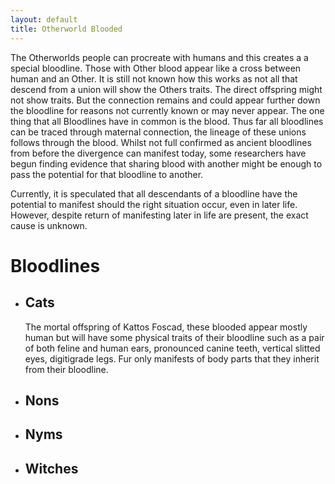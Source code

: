 ```yaml
---
layout: default
title: Otherworld Blooded
---
```


The Otherworlds people can procreate with humans and this creates a a special bloodline. Those with Other blood appear like a cross between human and an Other. It is still not known how this works as not all that descend from a union will show the Others traits. The direct offspring might not show traits. But the connection remains and could appear further down the bloodline for reasons not currently known or may never appear.
The one thing that all Bloodlines have in common is the blood. Thus far all bloodlines can be traced through maternal connection, the lineage of these unions follows through the blood. Whilst not full confirmed as ancient bloodlines from before the divergence can manifest today, some researchers have begun finding evidence that sharing blood with another might be enough to pass the potential for that bloodline to another.

Currently, it is speculated that all descendants of a bloodline have the potential to manifest should the right situation occur, even in later life. However, despite return of manifesting later in life are present, the exact cause is unknown.

# Bloodlines
- ## Cats
  The mortal offspring of Kattos Foscad, these blooded appear mostly human but will have some physical traits of their bloodline such as a pair of both feline and human ears, pronounced canine
  teeth, vertical slitted eyes, digitigrade legs. Fur only manifests of body parts that they inherit from their bloodline.
- ## Nons
- ## Nyms
- ## Witches